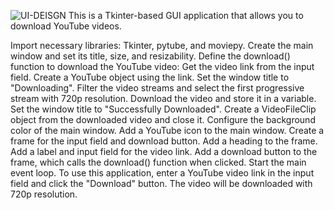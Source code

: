 ![UI-DEISGN](https://github.com/parigulmehwish/YouTube-Video-Downloader/assets/153764375/59ca8a53-e117-4d14-8546-1bcf79ba142e)
 This is a Tkinter-based GUI application that allows you to download YouTube videos.

Import necessary libraries: Tkinter, pytube, and moviepy.
Create the main window and set its title, size, and resizability.
Define the download() function to download the YouTube video:
Get the video link from the input field.
Create a YouTube object using the link.
Set the window title to "Downloading".
Filter the video streams and select the first progressive stream with 720p resolution.
Download the video and store it in a variable.
Set the window title to "Successfully Downloaded".
Create a VideoFileClip object from the downloaded video and close it.
Configure the background color of the main window.
Add a YouTube icon to the main window.
Create a frame for the input field and download button.
Add a heading to the frame.
Add a label and input field for the video link.
Add a download button to the frame, which calls the download() function when clicked.
Start the main event loop.
To use this application, enter a YouTube video link in the input field and click the "Download" button. The video will be downloaded with 720p resolution.
